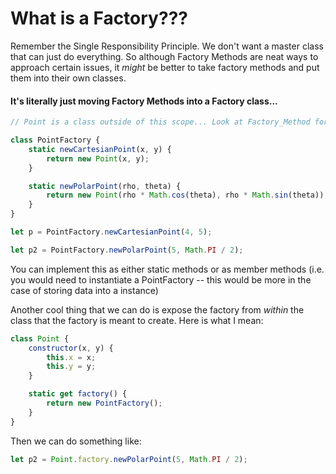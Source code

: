 # What is a Factory???

Remember the Single Responsibility Principle. We don't want a master class that can just do everything. So although Factory Methods are neat ways to approach certain issues, it _might_ be better to take factory methods and put them into their own classes.

#### It's literally just moving Factory Methods into a Factory class...

```js
// Point is a class outside of this scope... Look at Factory_Method for its implementation

class PointFactory {
    static newCartesianPoint(x, y) {
        return new Point(x, y);
    }

    static newPolarPoint(rho, theta) {
        return new Point(rho * Math.cos(theta), rho * Math.sin(theta));
    }
}

let p = PointFactory.newCartesianPoint(4, 5);

let p2 = PointFactory.newPolarPoint(5, Math.PI / 2);
```

You can implement this as either static methods or as member methods (i.e. you would need to instantiate a PointFactory -- this would be more in the case of storing data into a instance)

Another cool thing that we can do is expose the factory from _within_ the class that the factory is meant to create. Here is what I mean:

```js
class Point {
    constructor(x, y) {
        this.x = x;
        this.y = y;
    }

    static get factory() {
        return new PointFactory();
    }
}
```

Then we can do something like:

```js
let p2 = Point.factory.newPolarPoint(5, Math.PI / 2);
```
